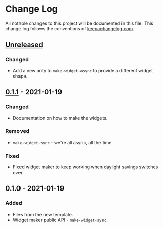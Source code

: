 # Change Log
All notable changes to this project will be documented in this file. This change log follows the conventions of [keepachangelog.com](http://keepachangelog.com/).

## [Unreleased]
### Changed
- Add a new arity to `make-widget-async` to provide a different widget shape.

## [0.1.1] - 2021-01-19
### Changed
- Documentation on how to make the widgets.

### Removed
- `make-widget-sync` - we're all async, all the time.

### Fixed
- Fixed widget maker to keep working when daylight savings switches over.

## 0.1.0 - 2021-01-19
### Added
- Files from the new template.
- Widget maker public API - `make-widget-sync`.

[Unreleased]: https://github.com/your-name/truffletest/compare/0.1.1...HEAD
[0.1.1]: https://github.com/your-name/truffletest/compare/0.1.0...0.1.1
